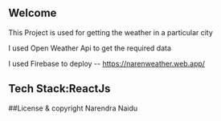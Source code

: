 Welcome 
---
This Project is used for getting the weather in a particular city

I used Open Weather Api to get the required data

I used Firebase to deploy --   https://narenweather.web.app/ 

Tech Stack:ReactJs
---
##License & copyright
Narendra Naidu
